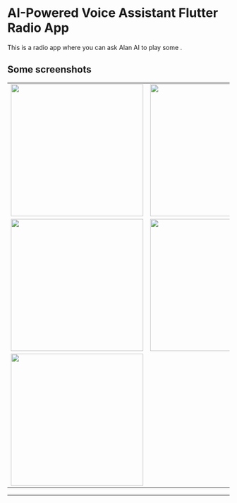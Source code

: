 # AI-Powered Voice Assistant Flutter Radio App

This is a radio app where you can ask Alan AI to play some .




## Some screenshots

|                                      |                                      |
| ------------------------------------ | ------------------------------------ |
| <img src="ss/ai1.png"  width="300"/> | <img src="ss/ai2.png"  width="300"/> |
| <img src="ss/ai3.png" width="300"/>  | <img src="ss/ai4.png" width="300"/>  |
| <img src="ss/ai5.png" width="300"/>  |

---






